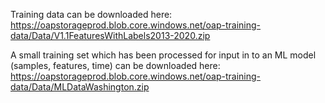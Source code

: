 Training data can be downloaded here:
https://oapstorageprod.blob.core.windows.net/oap-training-data/Data/V1.1FeaturesWithLabels2013-2020.zip

A small training set which has been processed for input in to an ML model (samples, features, time) can be downloaded here: https://oapstorageprod.blob.core.windows.net/oap-training-data/Data/MLDataWashington.zip
